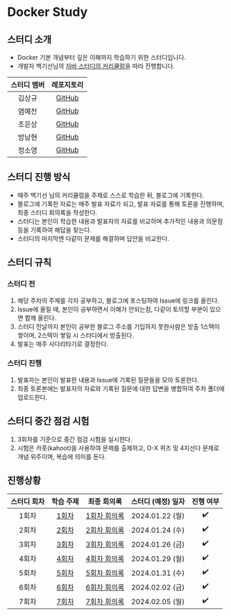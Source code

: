 # Docker Study


## 스터디 소개
 - Docker 기본 개념부터 깊은 이해까지 학습하기 위한 스터디입니다.
 - 개발자 백기선님의 [자바 스터디의 커리큘럼](https://github.com/whiteship/live-study/issues?q=is%3Aissue+is%3Aclosed)을 따라 진행합니다.


| 스터디 멤버 | 레포지토리 |
| :---: | :---: |
| 김상규 | [GitHub](https://github.com/ggyu0629) |
| 염예찬 | [GitHub](https://github.com/yyechan0602) |
| 조은상 | [GitHub](https://github.com/JoEunSang) |
| 방남현 | [GitHub](https://github.com/bnh5992) |
| 정소영 | [GitHub](https://github.com/abbiddo) |


## 스터디 진행 방식
- 매주 백기선 님의 커리큘럼을 주제로 스스로 학습한 뒤, 블로그에 기록한다.
- 블로그에 기록한 자료는 매주 발표 자료가 되고, 발표 자료를 통해 토론을 진행하며, 최종 스터디 회의록을 작성한다.
- 스터디는 본인이 학습한 내용과 발표자의 자료를 비교하며 추가적인 내용과 의문점 등을 기록하여 해답을 찾는다.
- 스터디의 마지막엔 다같이 문제를 해결하며 답안을 비교한다.


## 스터디 규칙
### 스터디 전
1. 해당 주차의 주제를 각자 공부하고, 블로그에 포스팅하여 Issue에 링크를 올린다.
2. Issue에 올릴 때, 본인이 공부하면서 이해가 안되는점, 다같이 토의할 부분이 있으면 함께 올린다.
3. 스터디 전날까지 본인이 공부한 블로그 주소를 기입하지 못한사람은 방출 1스택이 쌓이며, 2스택이 쌓일 시 스터디에서 방출된다.
4. 발표는 매주 사다리타기로 결정한다.


### 스터디 진행
1. 발표자는 본인이 발표한 내용과 Issue에 기록된 질문들을 모아 토론한다.
2. 최종 토론본에는 발표자의 자료와 기록된 질문에 대한 답변을 병합하여 주차 폴더에 업로드한다.

## 스터디 중간 점검 시험
1. 3회차를 기준으로 중간 점검 시험을 실시한다.
2. 시험은 카훗(kahoot)을 사용하여 문제를 출제하고, O-X 퀴즈 및 4지선다 문제로 개념 위주이며, 복습에 의미를 둔다. 

## 진행상황
| 스터디 회차 | 학습 주제 | 최종 회의록 | 스터디 (예정) 일자 | 진행 여부 |
| :---: | :---: | :---: | :---: | :---: |
| 1회차 | [1회차](https://github.com/IMS-STUDY/Docker-Study/issues/1) | [1회차 회의록](https://github.com/IMS-STUDY/Docker-Study/blob/main/1week/1%ED%9A%8C%EC%B0%A8.md) | 2024.01.22 (월) |✔️|
| 2회차 | [2회차](https://github.com/IMS-STUDY/Docker-Study/issues/3) | [2회차 회의록](https://github.com/IMS-STUDY/Docker-Study/blob/main/2week/2%ED%9A%8C%EC%B0%A8.md) | 2024.01.24 (수) |✔️|
| 3회차 | [3회차](https://github.com/IMS-STUDY/Docker-Study/issues/5) | [3회차 회의록](https://github.com/IMS-STUDY/Docker-Study/blob/main/3week/3%ED%9A%8C%EC%B0%A8) | 2024.01.26 (금) |✔️|
| 4회차 | [4회차](https://github.com/IMS-STUDY/Docker-Study/issues/7) | [4회차 회의록](https://github.com/IMS-STUDY/Docker-Study/blob/main/4week/4%ED%9A%8C%EC%B0%A8) | 2024.01.29 (월) |✔️|
| 5회차 | [5회차](https://github.com/IMS-STUDY/Docker-Study/issues/9) | [5회차 회의록](https://github.com/IMS-STUDY/Docker-Study/blob/main/5week/5%ED%9A%8C%EC%B0%A8) | 2024.01.31 (수) |✔️|
| 6회차 | [6회차](https://github.com/IMS-STUDY/Docker-Study/issues/11) | [6회차 회의록](https://github.com/IMS-STUDY/Docker-Study/blob/main/6week/6%ED%9A%8C%EC%B0%A8) | 2024.02.02 (금) |✔️|
| 7회차 | [7회차](https://github.com/IMS-STUDY/Docker-Study/issues/13) | [7회차 회의록](https://github.com/IMS-STUDY/Docker-Study/blob/main/7week/7%ED%9A%8C%EC%B0%A8) | 2024.02.05 (월) |✔️|
